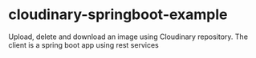 # cloudinary-springboot-example
Upload, delete and download an image using Cloudinary repository. The client is a spring boot app using rest services
